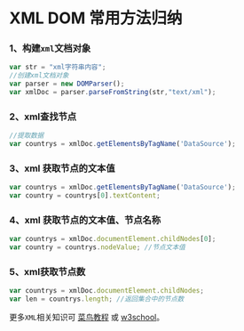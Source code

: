 # XML DOM 常用方法归纳

### 1、构建`xml`文档对象

```javascript
var str = "xml字符串内容";
//创建xml文档对象
var parser = new DOMParser();
var xmlDoc = parser.parseFromString(str,"text/xml");
```

### 2、xml查找节点

```javascript
//提取数据
var countrys = xmlDoc.getElementsByTagName('DataSource');
```

### 3、xml 获取节点的文本值

```javascript
var countrys = xmlDoc.getElementsByTagName('DataSource');
var country = countrys[0].textContent;
```

### 4、xml 获取节点的文本值、节点名称

```javascript
var countrys = xmlDoc.documentElement.childNodes[0];
var country = countrys.nodeValue; //节点文本值
```

### 5、xml获取节点数

```javascript
var countrys = xmlDoc.documentElement.childNodes;
var len = countrys.length; //返回集合中的节点数
```



更多`XML`相关知识可 [菜鸟教程](https://www.runoob.com/dom/dom-tutorial.html) 或 [w3school](https://www.w3school.com.cn/xmldom/index.asp)。

